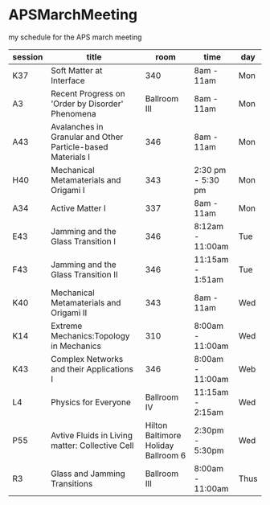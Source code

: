 # APSMarchMeeting
my schedule for the APS march meeting

session | title | room | time | day | 
--------|--------|-----|------| ------|
K37 | Soft Matter at Interface | 340 | 8am - 11am | Mon
A3 | Recent Progress on 'Order by Disorder' Phenomena| Ballroom III | 8am - 11am | Mon
A43 | Avalanches in Granular and Other Particle-based Materials I | 346 | 8am - 11am | Mon
H40 | Mechanical Metamaterials and Origami I | 343 | 2:30 pm - 5:30 pm | Mon
A34 | Active Matter I | 337 | 8am - 11am | Mon
E43 | Jamming and the Glass Transition I | 346 | 8:12am - 11:00am| Tue
F43 | Jamming and the Glass Transition II | 346 | 11:15am - 1:51am | Tue
K40 | Mechanical Metamaterials and Origami II |343| 8am - 11am | Wed
K14 | Extreme Mechanics:Topology in Mechanics | 310 | 8:00am - 11:00am | Wed
K43 | Complex Networks and their Applications I | 346 | 8:00am - 11:00am | Web
L4 | Physics for Everyone | Ballroom IV | 11:15am - 2:15am | Wed
P55 | Avtive Fluids in Living matter: Collective Cell | Hilton Baltimore Holiday Ballroom 6 | 2:30pm - 5:30pm | Wed
R3 | Glass and Jamming Transitions | Ballroom III | 8:00am - 11:00am | Thus

